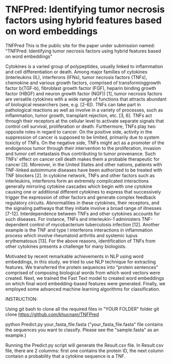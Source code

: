 # TNFPred: Identifying tumor necrosis factors using hybrid features based on word embeddings
TNFPred
This is the public site for the paper under submission named: "TNFPred: Identifying tumor necrosis factors using hybrid features based on word embeddings"

Cytokines is a varied group of polypeptides, usually linked to inflammation and cell differentiation or death. Among major families of cytokines (interleukins (IL), interferons (IFNs), tumor necrosis factors (TNFs), chemokine and various growth factors, comprised of transforminggrowth factor b(TGF-b), fibroblast growth factor (FGF), heparin binding growth factor (HBGF) and neuron growth factor (NGF)) [1], tumor necrosis factors are versatile cytokines with a wide range of functions that attracts abundant of biological researchers (see, e.g. [2-6]). TNFs can take part in pathological reactions as well as involve in a variety of processes, such as inflammation, tumor growth, transplant rejection, etc. [3, 6]. TNFs act through their receptors at the cellular level to activate separate signals that control cell survival, proliferation or death. Furthermore, TNFs play two opposite roles in regard to cancer. On the positive side, activity in the suppression of cancer is supposed to be limited, primarily due to system toxicity of TNFs. On the negative side, TNFs might act as a promoter of the endogenous tumor through their intervention to the proliferation, invasion and tumor cell metastasis thus contributing to tumor provenance. Such TNFs' effect on cancer cell death makes them a probable therapeutic for cancer [3]. Moreover, in the United States and other nations, patients with TNF-linked autoimmune diseases have been authorized to be treated with TNF blockers [2]. In cytokine network, TNFs and other factors such as interleukins, interferons form an extremely complicated interactions generally mirroring cytokine cascades which begin with one cytokine causing one or additional different cytokines to express that successively trigger the expression of other factors and generate complex feedback regulatory circuits.  Abnormalities in these cytokines, their receptors, and the signaling pathways that they initiate involve a broad range of illnesses [7-12]. Interdependence between TNFs and other cytokines accounts for such diseases. For instance, TNFs and interleukin-1 administers TNF-dependent control of mycobacterium tuberculosis infection [12]. Another example is the TNF and type I interferons interactions in inflammation process which involve rheumatoid arthritis and systemic lupus erythematosus [13]. For the above reasons, identification of TNFs from other cytokines presents a challenge for many biologists. 


Motivated by recent remarkable achievements in NLP using word embeddings, in this study, we tried to use NLP technique for extracting features. We transferred the protein sequences into “protein sentences” comprised of composing biological words from which word vectors were created. Next, we trained the Fast Text model to created word embeddings on which final word embedding-based features were generated. Finally, we employed some advanced machine learning algorithms for classification. 



INSTRUCTION:

Using git bash to clone all the required files in "YOUR FOLDER" folder git clone https://github.com/khucnam/TNFPred

python Predict.py your_fasta_file.fasta ("your_fasta_file.fasta" file contains the sequences you want to classify. Please see the "sample.fasta" as an example.)

Running the Predict.py script will generate the Result.csv file. In Result.csv file, there are 2 columms: first one contains the protein ID, the next column contaisn a probability that a cytokine sequence is a TNF.

